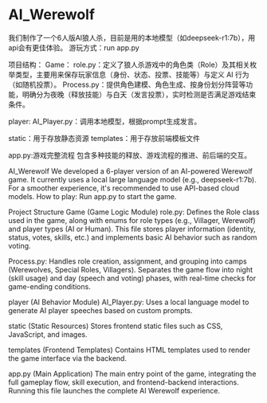 # AI_Werewolf
我们制作了一个6人版AI狼人杀，目前是用的本地模型（如deepseek-r1:7b），用api会有更佳体验。
游玩方式：run app.py

项目结构：
Game：
role.py：定义了狼人杀游戏中的角色类（Role）及其相关枚举类型，主要用来保存玩家信息（身份、状态、投票、技能等）与定义 AI 行为（如随机投票）。
Process.py：提供角色建模、角色生成、按身份划分阵营等功能，明确分为夜晚（释放技能）与白天（发言投票），实时检测是否满足游戏结束条件。

player:
AI_Player.py：调用本地模型，根据prompt生成发言。

static：用于存放静态资源
templates：用于存放前端模板文件

app.py:游戏完整流程 包含多种技能的释放、游戏流程的推进、前后端的交互。

AI_Werewolf 
We developed a 6-player version of an AI-powered Werewolf game. It currently uses a local large language model (e.g., deepseek-r1:7b). For a smoother experience, it's recommended to use API-based cloud models.
How to play: Run app.py to start the game.

Project Structure
Game (Game Logic Module)
role.py: Defines the Role class used in the game, along with enums for role types (e.g., Villager, Werewolf) and player types (AI or Human). This file stores player information (identity, status, votes, skills, etc.) and implements basic AI behavior such as random voting.

Process.py: Handles role creation, assignment, and grouping into camps (Werewolves, Special Roles, Villagers). Separates the game flow into night (skill usage) and day (speech and voting) phases, with real-time checks for game-ending conditions.

player (AI Behavior Module)
AI_Player.py: Uses a local language model to generate AI player speeches based on custom prompts.

static (Static Resources)
Stores frontend static files such as CSS, JavaScript, and images.

templates (Frontend Templates)
Contains HTML templates used to render the game interface via the backend.

app.py (Main Application)
The main entry point of the game, integrating the full gameplay flow, skill execution, and frontend-backend interactions. Running this file launches the complete AI Werewolf experience.

